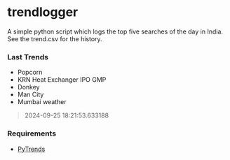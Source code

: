 # trendlogger
A simple python script which logs the top five searches of the day in India.<br>See the trend.csv for the history.<br>

<!-- Last Trends -->
### Last Trends
* Popcorn
* KRN Heat Exchanger IPO GMP
* Donkey
* Man City
* Mumbai weather
> 2024-09-25 18:21:53.633188

<!-- Requirements -->
### Requirements
* [PyTrends](https://github.com/dreyco676/pytrends)
